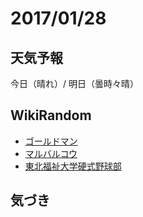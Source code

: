# 2017/01/28

## 天気予報

今日（晴れ）/ 明日（曇時々晴）

## WikiRandom

* [ゴールドマン](https://ja.wikipedia.org/wiki/%E3%82%B4%E3%83%BC%E3%83%AB%E3%83%89%E3%83%9E%E3%83%B3)
* [マルバルコウ](https://ja.wikipedia.org/wiki/%E3%83%9E%E3%83%AB%E3%83%90%E3%83%AB%E3%82%B3%E3%82%A6)
* [東北福祉大学硬式野球部](https://ja.wikipedia.org/wiki/%E6%9D%B1%E5%8C%97%E7%A6%8F%E7%A5%89%E5%A4%A7%E5%AD%A6%E7%A1%AC%E5%BC%8F%E9%87%8E%E7%90%83%E9%83%A8)

## 気づき


